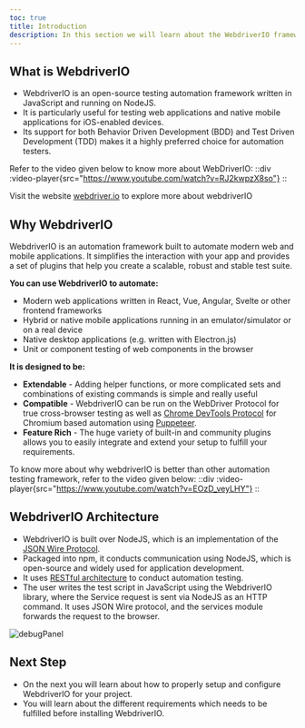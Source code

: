 ```yaml
---
toc: true
title: Introduction
description: In this section we will learn about the WebdriverIO framework. We will learn what is WebdriverIO, Why it is important, and will learn few concept about WebdriverIO architecture.
---
```



## What is WebdriverIO
- WebdriverIO is an open-source testing automation framework written in JavaScript and running on NodeJS. 
- It is particularly useful for testing web applications and native mobile applications for iOS-enabled devices. 
- Its support for both Behavior Driven Development (BDD) and Test Driven Development (TDD) makes it a highly preferred choice for automation testers.

Refer to the video given below to know more about WebDriverIO:
::div
:video-player{src="https://www.youtube.com/watch?v=RJ2kwpzX8so"}
::

Visit the website [webdriver.io](https://webdriver.io/) to explore more about webdriverIO



## Why WebdriverIO

WebdriverIO is an automation framework built to automate modern web and mobile applications. It simplifies the interaction with your app and provides a set of plugins that help you create a scalable, robust and stable test suite.

**You can use WebdriverIO to automate:**

- Modern web applications written in React, Vue, Angular, Svelte or other frontend frameworks
- Hybrid or native mobile applications running in an emulator/simulator or on a real device
- Native desktop applications (e.g. written with Electron.js)
- Unit or component testing of web components in the browser

**It is designed to be:**

- **Extendable** - Adding helper functions, or more complicated sets and combinations of existing commands is simple and really useful
- **Compatible** - WebdriverIO can be run on the WebDriver Protocol for true cross-browser testing as well as [Chrome DevTools Protocol](https://chromedevtools.github.io/devtools-protocol/) for Chromium based automation using [Puppeteer](https://pptr.dev/).
- **Feature Rich** - The huge variety of built-in and community plugins allows you to easily integrate and extend your setup to fulfill your requirements.

To know more about why webdriverIO is better than other automation testing framework, refer to the video given below:
::div
:video-player{src="https://www.youtube.com/watch?v=EOzD_veyLHY"}
::


## WebdriverIO Architecture
- WebdriverIO is built over NodeJS, which is an implementation of the [JSON Wire Protocol](https://webdriver.io/docs/api/jsonwp/). 
- Packaged into npm, it conducts communication using NodeJS, which is open-source and widely used for application development. 
- It uses [RESTful architecture](https://webdriver.io/docs/api/jsonwp/) to conduct automation testing.
- The user writes the test script in JavaScript using the WebdriverIO library, where the Service request is sent via NodeJS as an HTTP command. It uses JSON Wire protocol, and the services module forwards the request to the browser.

![debugPanel](/images/WebdriverIO/Introduction/wdioArchitecture.png)


## Next Step
- On the next you will learn about how to properly setup and configure WebdriverIO for your project.
- You will learn about the different requirements which needs to be fulfilled before installing WebdriverIO.
